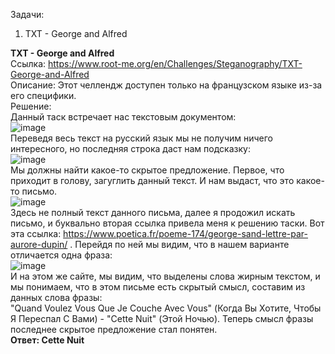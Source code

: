 Задачи:
1. TXT - George and Alfred

**TXT - George and Alfred**  
Ссылка: https://www.root-me.org/en/Challenges/Steganography/TXT-George-and-Alfred  
Описание: Этот челлендж доступен только на французском языке из-за его специфики.  
Решение:  
Данный таск встречает нас текстовым документом:  
![image](https://github.com/MysterYXY01/B-gD-ck/assets/60554866/0da60414-7b9b-466c-8377-8e9adaa54886)  
Переведя весь текст на русский язык мы не получим ничего интересного, но последняя строка даст нам подсказку:  
![image](https://github.com/MysterYXY01/B-gD-ck/assets/60554866/41b2ef9b-834c-4331-aa1c-4279913f5c4f)  
Мы должны найти какое-то скрытое предложение. Первое, что приходит в голову, загуглить данный текст. И нам выдаст, что это какое-то письмо.   
![image](https://github.com/MysterYXY01/B-gD-ck/assets/60554866/3dc057d8-e9d8-4415-b4c9-fca782104f2f)  
Здесь не полный текст данного письма, далее я продожил искать письмо, и буквально вторая ссылка привела меня к решению таски. Вот эта ссылка: https://www.poetica.fr/poeme-174/george-sand-lettre-par-aurore-dupin/ . Перейдя по ней мы видим, что в нашем варианте отличается одна фраза:  
![image](https://github.com/MysterYXY01/B-gD-ck/assets/60554866/b09f7c26-0ee0-450d-bfed-619903c3d310)  
И на этом же сайте, мы видим, что выделены слова жирным текстом, и мы понимаем, что в этом письме есть скрытый смысл, составим из данных слова фразы:  
"Quand Voulez Vous Que Je Couche Avec Vous" (Когда Вы Хотите, Чтобы Я Переспал С Вами) - "Cette Nuit" (Этой Ночью). Теперь смысл фразы последнее скрытое предложение стал понятен.  
**Ответ: Cette Nuit**

